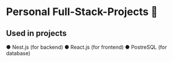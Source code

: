 # Personal Full-Stack-Projects 🚀

## Used in projects

● Nest.js (for backend)
● React.js (for frontend)
● PostreSQL (for database)
